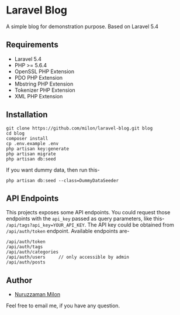 # Laravel Blog

A simple blog for demonstration purpose. Based on Laravel 5.4

## Requirements

- Laravel 5.4
- PHP >= 5.6.4
- OpenSSL PHP Extension
- PDO PHP Extension
- Mbstring PHP Extension
- Tokenizer PHP Extension
- XML PHP Extension

## Installation

```
git clone https://github.com/milon/laravel-blog.git blog
cd blog
composer install
cp .env.example .env
php artisan key:generate
php artisan migrate
php artisan db:seed
```

If you want dummy data, then run this-

```
php artisan db:seed --class=DummyDataSeeder
```

## API Endpoints

This projects exposes some API endpoints. You could request those endpoints with the `api_key` passed as query parameters, like this- `/api/tags?api_key=YOUR_API_KEY`. The API key could be obtained from `/api/auth/token` endpoint. Available endpoints are-

```
/api/auth/token
/api/auth/tags
/api/auth/categories
/api/auth/users     // only accessible by admin
/api/auth/posts
```

## Author

- [Nuruzzaman Milon](https://milon.im)

Feel free to email me, if you have any question.
